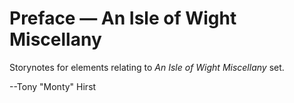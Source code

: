 # Preface — An Isle of Wight Miscellany

Storynotes for elements relating to *An Isle of Wight Miscellany* set.

--Tony "Monty" Hirst